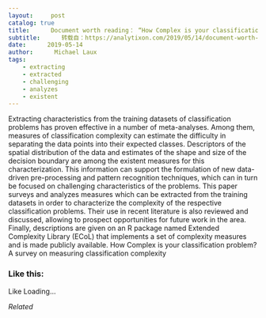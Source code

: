 ```yaml
---
layout:     post
catalog: true
title:      Document worth reading： “How Complex is your classification problem? A survey on measuring classification complexity”
subtitle:      转载自：https://analytixon.com/2019/05/14/document-worth-reading-how-complex-is-your-classification-problem-a-survey-on-measuring-classification-complexity/
date:      2019-05-14
author:      Michael Laux
tags:
    - extracting
    - extracted
    - challenging
    - analyzes
    - existent
---
```


Extracting characteristics from the training datasets of classification problems has proven effective in a number of meta-analyses. Among them, measures of classification complexity can estimate the difficulty in separating the data points into their expected classes. Descriptors of the spatial distribution of the data and estimates of the shape and size of the decision boundary are among the existent measures for this characterization. This information can support the formulation of new data-driven pre-processing and pattern recognition techniques, which can in turn be focused on challenging characteristics of the problems. This paper surveys and analyzes measures which can be extracted from the training datasets in order to characterize the complexity of the respective classification problems. Their use in recent literature is also reviewed and discussed, allowing to prospect opportunities for future work in the area. Finally, descriptions are given on an R package named Extended Complexity Library (ECoL) that implements a set of complexity measures and is made publicly available. How Complex is your classification problem? A survey on measuring classification complexity





### Like this:

Like Loading...


*Related*


